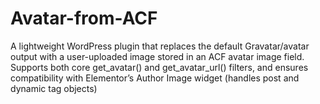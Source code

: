 # Avatar-from-ACF
A lightweight WordPress plugin that replaces the default Gravatar/avatar output with a user-uploaded image stored in an ACF avatar image field. Supports both core get_avatar() and get_avatar_url() filters, and ensures compatibility with Elementor’s Author Image widget (handles post and dynamic tag objects)
